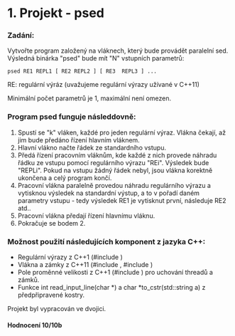 # 1. Projekt - psed

### Zadání:  
Vytvořte program založený na vláknech, který bude provádět paralelní sed. Výsledná binárka "psed" bude mít "N" vstupních parametrů:  

```psed RE1 REPL1 [ RE2 REPL2 ] [ RE3  REPL3 ] ...```  

RE: regulární výráz (uvažujeme regulární výrazy užívané v C++11)

Minimální počet parametrů je 1, maximální není omezen.  
  
### Program psed funguje následdovně:  
1) Spustí se "k" vláken, každé pro jeden regulární výraz. Vlákna čekají, až jim bude předáno řízení hlavním vláknem.  
2) Hlavní vlákno načte řádek ze standardního vstupu.  
3) Předá řízení pracovním vláknům, kde každé z nich provede náhradu řádku ze vstupu pomocí regulárního výrazu "REi". Výsledek bude "REPLi". Pokud na vstupu žádný řádek nebyl, jsou vlákna korektně ukončena a celý program končí.  
4) Pracovní vlákna paralelně provedou náhradu regulárního výrazu a vytisknou výsledek na standardní výstup, a to v pořadí daném parametry vstupu - tedy výsledek RE1 je vytisknut první, následuje RE2 atd..  
5) Pracovní vlákna předají řízení hlavnímu vláknu.  
6) Pokračuje se bodem 2.  

### Možnost použití následujících komponent z jazyka C++:  
- Regulární výrazy z C++1 (#include <regex>)  
- Vlákna a zámky z C++11 (#include <thread>, #include <mutex>)  
- Pole proměnné velikosti z C++1 (#include <vector>) pro uchování threadů a zámků.  
- Funkce int read_input_line(char *) a char *to_cstr(std::string a) z předpřipravené kostry.  

Projekt byl vypracován ve dvojici.  

#### Hodnocení 10/10b
